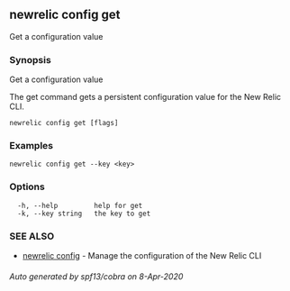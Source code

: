 ## newrelic config get

Get a configuration value

### Synopsis

Get a configuration value

The get command gets a persistent configuration value for the New Relic CLI.


```
newrelic config get [flags]
```

### Examples

```
newrelic config get --key <key>
```

### Options

```
  -h, --help         help for get
  -k, --key string   the key to get
```

### SEE ALSO

* [newrelic config](newrelic_config.md)	 - Manage the configuration of the New Relic CLI

###### Auto generated by spf13/cobra on 8-Apr-2020
